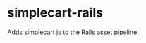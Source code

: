 simplecart-rails
================
Adds [simplecart js](https://github.com/wojodesign/simplecart-js) to the Rails asset pipeline.

